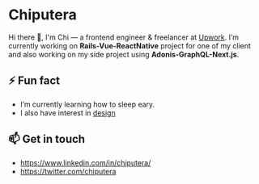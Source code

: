 # Chiputera
Hi there 👋, I'm Chi — a frontend engineer & freelancer at [Upwork](https://www.upwork.com/fl/chiputerachiputera). I’m currently working on **Rails-Vue-ReactNative** project for one of my client and also working on my side project using **Adonis-GraphQL-Next.js**.

## ⚡ Fun fact
- I’m currently learning how to sleep eary.
- I also have interest in [design](https://dribbble.com/chiputera)

## 📫 Get in touch
- https://www.linkedin.com/in/chiputera/
- https://twitter.com/chiputera

<!--
**chi-putera/chi-putera** is a ✨ _special_ ✨ repository because its `README.md` (this file) appears on your GitHub profile.

Here are some ideas to get you started:

- 🔭 I’m currently working on ...
- 🌱 I’m currently learning how to sleep eary.
- 👯 I’m looking to collaborate on ...
- 🤔 I’m looking for help with ...
- 💬 Ask me about ...
- 📫 Reach me via [linkedin](https://www.linkedin.com/in/chiputera/)
- 😄 Pronouns: ...
- ⚡ Fun fact: ...
-->
